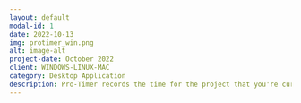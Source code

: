 ```yaml
---
layout: default
modal-id: 1
date: 2022-10-13
img: protimer_win.png
alt: image-alt
project-date: October 2022
client: WINDOWS-LINUX-MAC
category: Desktop Application
description: Pro-Timer records the time for the project that you're currently working on and groups them based on the date. So that you can find the amount of time spent on the project
---
```

